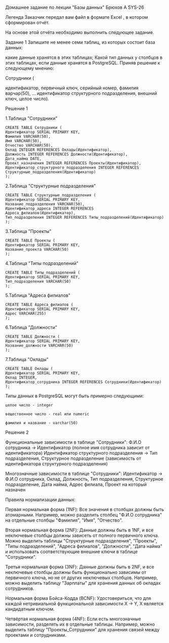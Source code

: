 Домашнее задание по лекции "Базы данных" Брюхов А SYS-26

Легенда
Заказчик передал вам файл в формате Excel , в котором сформирован отчёт.

На основе этой отчёта необходимо выполнить следующее задание.

Задание 1
Запишите не менее семи таблиц, из которых состоит база данных:

какие данные хранятся в этих таблицах;
Какой тип данных у столбцов в этих таблицах, если данные хранятся в PostgreSQL.
Приняв решение к следующему мнению:

Сотрудники (

идентификатор, первичный ключ, серийный номер,
фамилия варчар(50),
...
идентификатор структурного подразделения, внешний ключ, целое число).

Решение 1

1.Таблица "Сотрудники"

    CREATE TABLE Сотрудники (
    Идентификатор SERIAL PRIMARY KEY,
    Фамилия VARCHAR(50),
    Имя VARCHAR(50),
    Отчество VARCHAR(50),
    Оклад INTEGER REFERENCES Оклады(Идентификатор),
    Должность INTEGER REFERENCES Должности(Идентификатор),
    Дата_найма DATE,
    Проект_назначения INTEGER REFERENCES Проекты(Идентификатор),
    Идентификатор_структурного_подразделения INTEGER REFERENCES Структурные_подразделения(Идентификатор)
    );


2.Таблица "Структурные подразделения"

    CREATE TABLE Структурные_подразделения (
    Идентификатор SERIAL PRIMARY KEY,
    Название_подразделения VARCHAR(50),
    Идентификатор_адреса INTEGER REFERENCES Адреса_филиалов(Идентификатор),
    Тип_подразделения INTEGER REFERENCES Типы_подразделений(Идентификатор)
    );

3.Таблица "Проекты"

    CREATE TABLE Проекты (
    Идентификатор SERIAL PRIMARY KEY,
    Название_проекта VARCHAR(50)
    );

4.Таблица "Типы подразделений"

    CREATE TABLE Типы_подразделений (
    Идентификатор SERIAL PRIMARY KEY,
    Тип_подразделения VARCHAR(50)
    );

5.Таблица "Адреса филиалов"

    CREATE TABLE Адреса_филиалов (
    Идентификатор SERIAL PRIMARY KEY,
    Адрес VARCHAR(255)
    );

6.Таблица "Должности"

    CREATE TABLE Должности (
    Идентификатор SERIAL PRIMARY KEY,
    Название_должности VARCHAR(50)
    );

7.Таблица "Оклады"

    CREATE TABLE Оклады (
    Идентификатор SERIAL PRIMARY KEY,
    Оклад INTEGER,
    Идентификатор_сотрудника INTEGER REFERENCES Сотрудники(Идентификатор)
    );

Типы данных в PostgreSQL могут быть примерно следующими:

    целое число - integer

    вещественное число - real или numeric

    фамилия и название - varchar(50)

Решение 2

Функциональные зависимости в таблице "Сотрудники":
Ф.И.О сотрудника -> Идентификатор (полное имя сотрудника зависит от идентификатора)
Идентификатор структурного подразделения -> Тип подразделения, Структурное подразделение (зависимость от идентификатора структурного подразделения)

Многозначные зависимости в таблице "Сотрудники":
Идентификатор -> Ф.И.О сотрудника, Оклад, Должность, Тип подразделения, Структурное подразделение, Дата найма, Адрес филиала, Проект на который назначен

Правила нормализации данных:

Первая нормальная форма (1NF):
Все значения в столбцах должны быть атомарными.
Например, можно разделить столбец "Ф.И.О сотрудника" на отдельные столбцы "Фамилия", "Имя", "Отчество".

Вторая нормальная форма (2NF):
Данные должны быть в 1NF, и все неключевые столбцы должны зависеть от полного первичного ключа.
Можно выделить таблицы "Структурные подразделения", "Проекты", "Типы подразделений", "Адреса филиалов", "Должности", "Дата найма" и использовать соответствующие внешние ключи в таблице "Сотрудники".

Третья нормальная форма (3NF):
Данные должны быть в 2NF, и все неключевые столбцы должны быть функционально зависимы от первичного ключа, но не от других неключевых столбцов.
Например, можно выделить таблицу "Зарплаты" для хранения данных об окладах сотрудников.

Нормальная форма Бойса-Кодда (BCNF):
Удостовериться, что для каждой нетривиальной функциональной зависимости X -> Y, X является кандидатным ключом.

Четвёртая нормальная форма (4NF):
Если есть многозначные зависимости, разделять их в отдельные таблицы.
Например, можно выделить таблицу "Проекты_Сотрудники" для хранения связей между проектами и сотрудниками.
